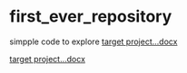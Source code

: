 # first_ever_repository
 simpple code to explore
[target project...docx](https://github.com/Balajivasudevan03/first_ever_repository/files/14972157/target.project.docx)


[target project...docx](https://github.com/Balajivasudevan03/first_ever_repository/files/14972202/target.project.docx)
